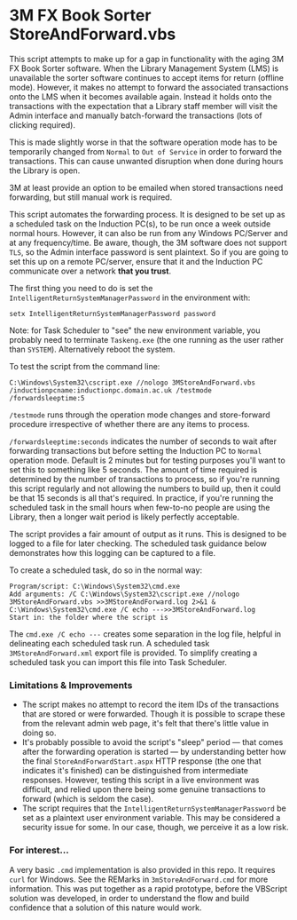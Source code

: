 # 3M FX Book Sorter StoreAndForward.vbs

 This script attempts to make up for a gap in functionality with the aging 3M FX Book Sorter software.
 When the Library Management System (LMS) is unavailable the sorter software continues to accept items for return (offline mode). However, it makes no attempt to forward the associated transactions onto the LMS when it becomes available again.
 Instead it holds onto the transactions with the expectation that a Library staff member will visit the Admin
 interface and manually batch-forward the transactions (lots of clicking required).

 This is made slightly worse in that the software operation mode has to be temporarily changed from `Normal` to `Out of Service` in order to forward the transactions. This can cause unwanted disruption when done during hours the Library is open.

 3M at least provide an option to be emailed when stored transactions need forwarding, but still manual work is required.

 This script automates the forwarding process. It is designed to be set up as a scheduled task on the Induction PC(s), to be run once a week outside normal hours. However, it can also be run from any Windows PC/Server and at any frequency/time. Be aware, though, the 3M software does not support `TLS`, so the Admin interface password is sent plaintext. So if you are going to set this up on a remote PC/server, ensure that it and the Induction PC communicate over a network **that you trust**.

 The first thing you need to do is set the `IntelligentReturnSystemManagerPassword` in the environment with:

 `setx IntelligentReturnSystemManagerPassword password`

 Note: for Task Scheduler to "see" the new environment variable, you probably need to terminate `Taskeng.exe` (the one running as the user rather than `SYSTEM`). Alternatively reboot the system.

 To test the script from the command line:
 ```
 C:\Windows\System32\cscript.exe //nologo 3MStoreAndForward.vbs /inductionpcname:inductionpc.domain.ac.uk /testmode /forwardsleeptime:5
 ```

 `/testmode` runs through the operation mode changes and store-forward procedure irrespective of whether there are any items to process.

 `/forwardsleeptime:seconds` indicates the number of seconds to wait after forwarding transactions but before setting the Induction PC to `Normal` operation mode. Default is 2 minutes but for testing purposes you'll want to set this to something like 5 seconds. The amount of time required is determined by the number of transactions to process, so if you're running this script regularly and not allowing the numbers to build up, then it could be that 15 seconds is all that's required. In practice, if you're running the scheduled task in the small hours when few-to-no people are using the Library, then a longer wait period is likely perfectly acceptable.

The script provides a fair amount of output as it runs. This is designed to be logged to a file for later checking. The scheduled task guidance below demonstrates how this logging can be captured to a file.

To create a scheduled task, do so in the normal way:

 ```
 Program/script: C:\Windows\System32\cmd.exe
 Add arguments: /C C:\Windows\System32\cscript.exe //nologo 3MStoreAndForward.vbs >>3MStoreAndForward.log 2>&1 & C:\Windows\System32\cmd.exe /C echo --->>3MStoreAndForward.log
 Start in: the folder where the script is
 ```
  The `cmd.exe /C echo ---` creates some separation in the log file, helpful in delineating each scheduled task run. A scheduled task `3MStoreAndForward.xml` export file is provided. To simplify creating a scheduled task you can import this file into Task Scheduler.

### Limitations & Improvements

- The script makes no attempt to record the item IDs of the transactions that are stored or were forwarded. Though it is possible to scrape these from the relevant admin web page, it's felt that there's little value in doing so.
- It's probably possible to avoid the script's "sleep" period — that comes after the forwarding operation is started — by understanding better how the final `StoreAndForwardStart.aspx` HTTP response (the one that indicates it's finished) can be distinguished from intermediate responses. However, testing this script in a live environment was difficult, and relied upon there being some genuine transactions to forward (which is seldom the case).
- The script requires that the `IntelligentReturnSystemManagerPassword` be set as a plaintext user environment variable. This may be considered a security issue for some. In our case, though, we perceive it as a low risk.

### For interest...
A very basic `.cmd` implementation is also provided in this repo. It requires `curl` for Windows. See the REMarks in `3mStoreAndForward.cmd` for more information. This was put together as a rapid prototype, before the VBScript solution was developed, in order to understand the flow and build confidence that a solution of this nature would work.

